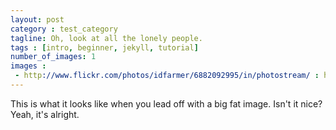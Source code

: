 ```yaml
---
layout: post
category : test_category
tagline: Oh, look at all the lonely people.
tags : [intro, beginner, jekyll, tutorial]
number_of_images: 1
images :
 - http://www.flickr.com/photos/idfarmer/6882092995/in/photostream/ : http://farm8.staticflickr.com/7187/6882092995_473a605019_b.jpg
---
```


This is what it looks like when you lead off with a big fat image. Isn't it nice?
Yeah, it's alright.



[!(http://farm8.staticflickr.com/7207/6882093965_d4237d0633_b.jpg) ]: http://www.flickr.com/photos/idfarmer/6882093965/in/photostream/
